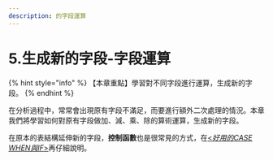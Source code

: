```yaml
---
description: 的字段運算
---
```


# 5.生成新的字段-字段運算

{% hint style="info" %}
【本章重點】學習對不同字段進行運算，生成新的字段。
{% endhint %}

在分析過程中，常常會出現原有字段不滿足，而要進行額外二次處理的情況。本章我們將學習如何對原有字段做加、減、乘、除的算術運算，生成新的字段。

在原本的表結構延伸新的字段，**控制函數**也是很常見的方式，在[<_好用的CASE WHEN與IF_>](../../part-iii-shu-ju-yu-chu-li-pian/7.-hao-yong-de-case-yu-when-if.md)再仔細說明。
